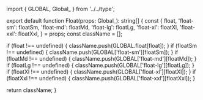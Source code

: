import { GLOBAL, Global_ } from '../../type';

export default function Float(props: Global_): string[] {
  const {
    float,
    'float-sm': floatSm,
    'float-md': floatMd,
    'float-lg': floatLg,
    'float-xl': floatXl,
    'float-xxl': floatXxl,
  } = props;
  const className = [];

  if (float !== undefined) {
    className.push(GLOBAL.float[float]);
  }
  if (floatSm !== undefined) {
    className.push(GLOBAL['float-sm'][floatSm]);
  }
  if (floatMd !== undefined) {
    className.push(GLOBAL['float-md'][floatMd]);
  }
  if (floatLg !== undefined) {
    className.push(GLOBAL['float-lg'][floatLg]);
  }
  if (floatXl !== undefined) {
    className.push(GLOBAL['float-xl'][floatXl]);
  }
  if (floatXxl !== undefined) {
    className.push(GLOBAL['float-xxl'][floatXxl]);
  }

  return className;
}
